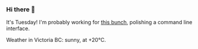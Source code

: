 ### Hi there :wave:

It's Tuesday! I'm probably working for [this bunch](https://github.com/kohofinancial), polishing a command line interface.

Weather in Victoria BC: sunny, at +20°C.
